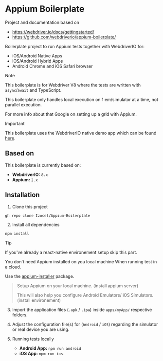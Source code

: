 # Appium Boilerplate

Project and documentation based on

- https://webdriver.io/docs/gettingstarted/
- https://github.com/webdriverio/appium-boilerplate/

Boilerplate project to run Appium tests together with WebdriverIO for:

- iOS/Android Native Apps
- iOS/Android Hybrid Apps
- Android Chrome and iOS Safari browser

> [!NOTE]
> This boilerplate is for Webdriver V8 where the tests are written with `async`/`await` and TypeScript.
>
> This boilerplate only handles local execution on 1 em/simulator at a time, not parallel execution.
>
> For more info about that Google on setting up a grid with Appium.

> [!IMPORTANT]
> This boilerplate uses the WebdriverIO native demo app which can be found [here](https://github.com/webdriverio/native-demo-app).

## Based on

This boilerplate is currently based on:

- **WebdriverIO:** `8.x`
- **Appium:** `2.x`

## Installation

1. Clone this project

```sh
gh repo clone Izocel/Appium-Boilerplate
```

2. Install all dependencies

```sh
npm install
```

> [!TIP]
> If you've already a react-native environement setup skip this part.
>
> You don't need Appium installed on you local machine When running test in a cloud.
>
> Use the [appium-installer](https://github.com/AppiumTestDistribution/appium-installer) package.
>
> > Setup Appium on your local machine. (install appium server)
> >
> > This will also help you configure Android Emulators/ iOS Simulators. (install environement)

3. Import the application files (`.apk` / `.ipa`) inside `apps/myApp/` respective folders.

4. Adjust the configuration file(s) for (`Android` / `iOS`) regarding the simulator or real device you are using.

5. Running tests locally
   - **Android App:** `npm run android`
   - **iOS App:** `npm run ios`

